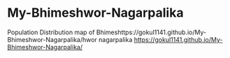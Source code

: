 # My-Bhimeshwor-Nagarpalika
Population Distribution map of Bhimeshttps://gokul1141.github.io/My-Bhimeshwor-Nagarpalika/hwor nagarpalika
https://gokul1141.github.io/My-Bhimeshwor-Nagarpalika/
